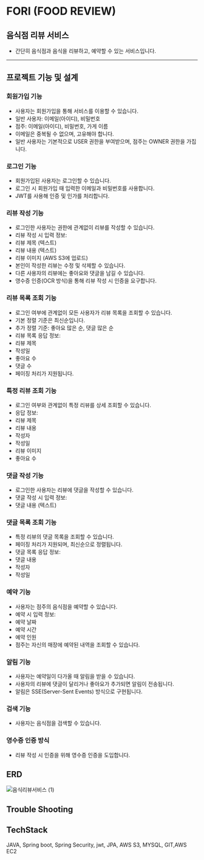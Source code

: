 # FORI (FOOD REVIEW)
## 음식점 리뷰 서비스
- 간단히 음식점과 음식을 리뷰하고, 예약할 수 있는 서비스입니다.
------------------------------------------------------------------------------------------------------
## 프로젝트 기능 및 설계

### 회원가입 기능
 - 사용자는 회원가입을 통해 서비스를 이용할 수 있습니다.
 - 일반 사용자: 이메일(아이디), 비밀번호
 - 점주: 이메일(아이디), 비밀번호, 가게 이름
 - 이메일은 중복될 수 없으며, 고유해야 합니다.
 - 일반 사용자는 기본적으로 USER 권한을 부여받으며, 점주는 OWNER 권한을 가집니다.

### 로그인 기능
 - 회원가입된 사용자는 로그인할 수 있습니다.
 - 로그인 시 회원가입 때 입력한 이메일과 비밀번호를 사용합니다.
 - JWT를 사용해 인증 및 인가를 처리합니다.

### 리뷰 작성 기능
 - 로그인한 사용자는 권한에 관계없이 리뷰를 작성할 수 있습니다.
 - 리뷰 작성 시 입력 정보:
 - 리뷰 제목 (텍스트)
 - 리뷰 내용 (텍스트)
 - 리뷰 이미지 (AWS S3에 업로드)
 - 본인이 작성한 리뷰는 수정 및 삭제할 수 있습니다.
 - 다른 사용자의 리뷰에는 좋아요와 댓글을 남길 수 있습니다.
 - 영수증 인증(OCR 방식)을 통해 리뷰 작성 시 인증을 요구합니다.

### 리뷰 목록 조회 기능
 - 로그인 여부에 관계없이 모든 사용자가 리뷰 목록을 조회할 수 있습니다.
 - 기본 정렬 기준은 최신순입니다.
 - 추가 정렬 기준: 좋아요 많은 순, 댓글 많은 순
 - 리뷰 목록 응답 정보:
 - 리뷰 제목
 - 작성일
 - 좋아요 수
 - 댓글 수
 - 페이징 처리가 지원됩니다.

### 특정 리뷰 조회 기능
 - 로그인 여부와 관계없이 특정 리뷰를 상세 조회할 수 있습니다.
 - 응답 정보:
 - 리뷰 제목
 - 리뷰 내용
 - 작성자
 - 작성일
 - 리뷰 이미지
 - 좋아요 수

### 댓글 작성 기능
 - 로그인한 사용자는 리뷰에 댓글을 작성할 수 있습니다.
 - 댓글 작성 시 입력 정보:
 - 댓글 내용 (텍스트)

### 댓글 목록 조회 기능
 - 특정 리뷰의 댓글 목록을 조회할 수 있습니다.
 - 페이징 처리가 지원되며, 최신순으로 정렬됩니다.
 - 댓글 목록 응답 정보:
 - 댓글 내용
 - 작성자
 - 작성일

### 예약 기능
- 사용자는 점주의 음식점을 예약할 수 있습니다.
- 예약 시 입력 정보:
- 예약 날짜
- 예약 시간
- 예약 인원
- 점주는 자신의 매장에 예약된 내역을 조회할 수 있습니다.


### 알림 기능
- 사용자는 예약일이 다가올 때 알림을 받을 수 있습니다.
- 사용자의 리뷰에 댓글이 달리거나 좋아요가 추가되면 알림이 전송됩니다.
- 알림은 SSE(Server-Sent Events) 방식으로 구현됩니다.

### 검색 기능
- 사용자는 음식점을 검색할 수 있습니다.


### 영수증 인증 방식
- 리뷰 작성 시 인증을 위해 영수증 인증을 도입합니다.


## ERD
![음식리뷰서비스 (1)](https://github.com/user-attachments/assets/ebd954e8-7979-4109-addc-32dd0ed85806)

## Trouble Shooting


## TechStack
JAVA, Spring boot, Spring Security, jwt, JPA, AWS S3, MYSQL, GIT,AWS EC2
